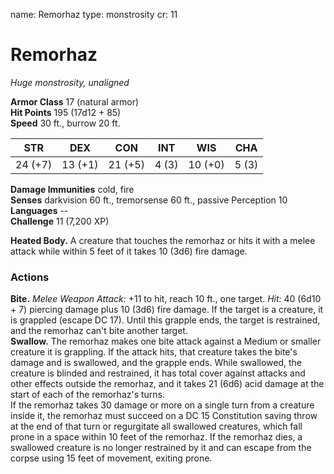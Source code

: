 name: Remorhaz
type: monstrosity
cr: 11

# Remorhaz 
_Huge monstrosity, unaligned_

**Armor Class** 17 (natural armor)    
**Hit Points** 195 (17d12 + 85)    
**Speed** 30 ft., burrow 20 ft. 

| STR     | DEX     | CON     | INT     | WIS     | CHA     |
|---------|---------|---------|---------|---------|---------|
| 24 (+7) | 13 (+1) | 21 (+5) | 4 (3)  | 10 (+0) | 5 (3)  |

**Damage Immunities** cold, fire    
**Senses** darkvision 60 ft., tremorsense 60 ft., passive Perception 10    
**Languages** --    
**Challenge** 11 (7,200 XP) 

**Heated Body.** A creature that touches the remorhaz or hits it with a melee attack while within 5 feet of it takes 10 (3d6) fire damage. 

### Actions    
**Bite.** _Melee Weapon Attack:_ +11 to hit, reach 10 ft., one target. _Hit:_ 40 (6d10 + 7) piercing damage plus 10 (3d6) fire damage. If the target is a creature, it is grappled (escape DC 17). Until this grapple ends, the target is restrained, and the remorhaz can't bite another target.    
**Swallow.** The remorhaz makes one bite attack against a Medium or smaller creature it is grappling. If the attack hits, that creature takes the bite's damage and is swallowed, and the grapple ends. While swallowed, the creature is blinded and restrained, it has total cover against attacks and other effects outside the remorhaz, and it takes 21 (6d6) acid damage at the start of each of the remorhaz's turns.    
If the remorhaz takes 30 damage or more on a single turn from a creature inside it, the remorhaz must succeed on a DC 15 Constitution saving throw at the end of that turn or regurgitate all swallowed creatures, which fall prone in a space within 10 feet of the remorhaz. If the remorhaz dies, a swallowed creature is no longer restrained by it and can escape from the corpse using 15 feet of movement, exiting prone.